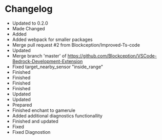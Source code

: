 # Changelog 
- Updated to 0.2.0
- Made Changed
- Added
- Added webpack for smaller packages
- Merge pull request #2 from Blockception/Improved-Ts-code
- Updated
- Merge branch 'master' of https://github.com/Blockception/VSCode-Bedrock-Development-Extension
- Fixed target_nearby_sensor "inside_range"
- Finished
- Finished
- Finished
- Finished
- Updated
- Updated
- Prepared
- Finished enchant to gamerule
- Added additional diagnostics functionallity
- Finished and updated
- Fixed
- Fixed Diagnostion